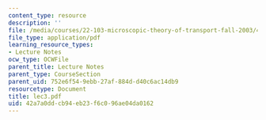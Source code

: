 ```yaml
---
content_type: resource
description: ''
file: /media/courses/22-103-microscopic-theory-of-transport-fall-2003/42a7a0ddcb94eb23f6c096ae04da0162_lec3.pdf
file_type: application/pdf
learning_resource_types:
- Lecture Notes
ocw_type: OCWFile
parent_title: Lecture Notes
parent_type: CourseSection
parent_uid: 752e6f54-9ebb-27af-884d-d40c6ac14db9
resourcetype: Document
title: lec3.pdf
uid: 42a7a0dd-cb94-eb23-f6c0-96ae04da0162
---
```

